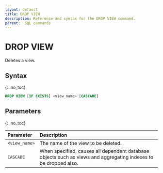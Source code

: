 ```yaml
---
layout: default
title: DROP VIEW
description: Reference and syntax for the DROP VIEW command.
parent:  SQL commands
---
```


# DROP VIEW

Deletes a view.

## Syntax
{: .no_toc}

```sql
DROP VIEW [IF EXISTS] <view_name> [CASCADE]
```
## Parameters
{: .no_toc}

| Parameter     | Description                         |
| :------------- | :----------------------------------- |
| `<view_name>` | The name of the view to be deleted. |
| `CASCADE`       | When specified, causes all dependent database objects such as views and aggregating indexes to be dropped also. |
